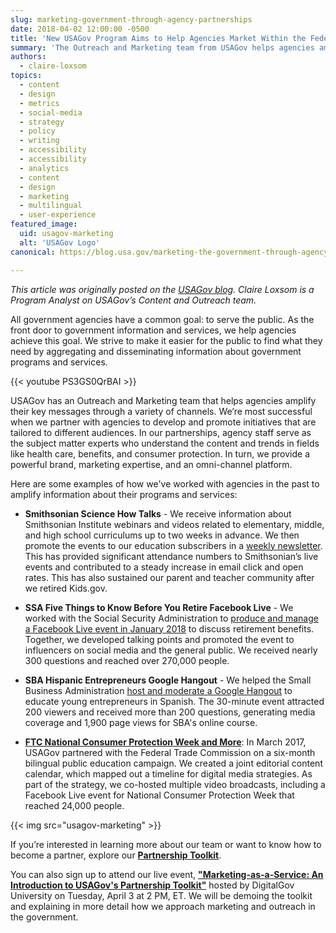 ```yaml
---
slug: marketing-government-through-agency-partnerships
date: 2018-04-02 12:00:00 -0500
title: 'New USAGov Program Aims to Help Agencies Market Within the Federal Government'
summary: 'The Outreach and Marketing team from USAGov helps agencies amplify their key messages through a variety of channels.'
authors:
  - claire-loxsom
topics:
  - content
  - design
  - metrics
  - social-media
  - strategy
  - policy
  - writing
  - accessibility
  - accessibility
  - analytics
  - content
  - design
  - marketing
  - multilingual
  - user-experience
featured_image:
  uid: usagov-marketing
  alt: 'USAGov Logo'
canonical: https://blog.usa.gov/marketing-the-government-through-agency-partnerships

---
```


_This article was originally posted on the [USAGov blog](https://blog.usa.gov/marketing-the-government-through-agency-partnerships). Claire Loxsom is a Program Analyst on USAGov’s Content and Outreach team._

All government agencies have a common goal: to serve the public. As the front door to government information and services, we help agencies achieve this goal. We strive to make it easier for the public to find what they need by aggregating and disseminating information about government programs and services.

{{< youtube PS3GS0QrBAI >}}

USAGov has an Outreach and Marketing team that helps agencies amplify their key messages through a variety of channels. We’re most successful when we partner with agencies to develop and promote initiatives that are tailored to different audiences. In our partnerships, agency staff serve as the subject matter experts who understand the content and trends in fields like health care, benefits, and consumer protection. In turn, we provide a powerful brand, marketing expertise, and an omni-channel platform.

Here are some examples of how we've worked with agencies in the past to amplify information about their programs and services:

- **Smithsonian Science How Talks** - We receive information about Smithsonian Institute webinars and videos related to elementary, middle, and high school curriculums up to two weeks in advance. We then promote the events to our education subscribers in a [weekly newsletter](https://connect.usa.gov/smithsonian-fossils-winter-parks-ambassador-fellowship). This has provided significant attendance numbers to Smithsonian’s live events and contributed to a steady increase in email click and open rates. This has also sustained our parent and teacher community after we retired Kids.gov.

- **SSA Five Things to Know Before You Retire Facebook Live** - We worked with the Social Security Administration to [produce and manage a Facebook Live event in January 2018](https://www.facebook.com/USAgov/videos/10155763418528580/) to discuss retirement benefits. Together, we developed talking points and promoted the event to influencers on social media and the general public. We received nearly 300 questions and reached over 270,000 people.

- **SBA Hispanic Entrepreneurs Google Hangout** - We helped the Small Business Administration [host and moderate a Google Hangout](https://www.youtube.com/watch?v=SRYwxqE6Omg&w=600) to educate young entrepreneurs in Spanish. The 30-minute event attracted 200 viewers and received more than 200 questions, generating media coverage and 1,900 page views for SBA's online course.

- **[FTC National Consumer Protection Week and More](https://www.facebook.com/USAgov/videos/10154721182428580/)**: In March 2017, USAGov partnered with the Federal Trade Commission on a six-month bilingual public education campaign. We created a joint editorial content calendar, which mapped out a timeline for digital media strategies. As part of the strategy, we co-hosted multiple video broadcasts, including a Facebook Live event for National Consumer Protection Week that reached 24,000 people.

{{< img src="usagov-marketing" >}}

If you’re interested in learning more about our team or want to know how to become a partner, explore our [**Partnership Toolkit**](http://www.usa.gov/partnerships).

You can also sign up to attend our live event, [**"Marketing-as-a-Service: An Introduction to USAGov's Partnership Toolkit"**](https://www.digitalgov.gov/event/2018/04/03/marketingasaservice-an-introduction-usagovs-partnership-toolkit/) hosted by DigitalGov University on Tuesday, April 3 at 2 PM, ET. We will be demoing the toolkit and explaining in more detail how we approach marketing and outreach in the government.
